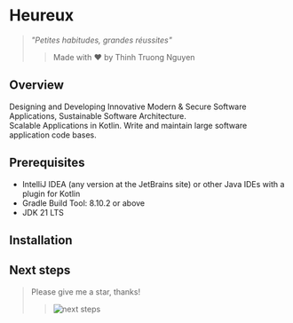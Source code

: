 # Heureux
><em>"Petites habitudes, grandes réussites"</em><br>
>>Made with ❤️ by Thinh Truong Nguyen

## Overview
Designing and Developing Innovative Modern & Secure Software Applications, 
Sustainable Software Architecture.<br>
Scalable Applications in Kotlin. Write and maintain large software application 
code bases.

## Prerequisites
- IntelliJ IDEA (any version at the JetBrains site) or other Java IDEs with a 
  plugin for Kotlin 
- Gradle Build Tool: 8.10.2 or above
- JDK 21 LTS

## Installation

## Next steps

> Please give me a star, thanks! 
>> <img  src="https://media.giphy.com/media/qLHzYjlA2FW8g/giphy.gif"  alt="next steps"/>